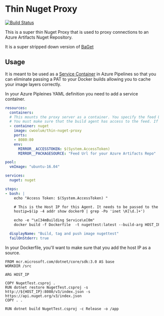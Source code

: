 # Thin Nuget Proxy

[![Build Status](https://chriswoolum.visualstudio.com/Thin%20Nuget%20Proxy/_apis/build/status/cwoolum.ThinNugetProxy?branchName=master)](https://chriswoolum.visualstudio.com/Thin%20Nuget%20Proxy/_build/latest?definitionId=8&branchName=master)

This is a super thin Nuget Proxy that is used to proxy connections to an Azure Artifacts Nuget Repository.

It is a super stripped down version of [BaGet](https://github.com/loic-sharma/BaGet)

## Usage

It is meant to be used as a [Service Container](https://docs.microsoft.com/en-us/azure/devops/pipelines/process/service-containers?view=azure-devops&tabs=yaml) in Azure Pipelines so that you can eliminate passing a PAT to your Docker builds allowing you to cache your image layers correctly.

In your Azure Pipleines YAML definition you need to add a service container.

``` yaml
resources:
  containers:
  # This mounts the proxy server as a container. You specify the feed Url for your Azure Artifacts Repo.
  # You must make sure that the build agent has access to the feed. If it's in the same account, it should already be configured that way.
  - container: nuget
    image: cwoolum/thin-nuget-proxy
    ports:
    - 8080:80
    env:
      MIRROR__ACCESSTOKEN: $(System.AccessToken)
      MIRROR__PACKAGESOURCE: "Feed Url for your Azure Artifacts Repo"

pool:
  vmImage: "ubuntu-16.04"

services:
  nuget: nuget

steps:
- bash: |
    echo "Access Token: $(System.AccessToken) "

    # This is the Host IP for this Agent. It needs to be passed to the Docker Build so that it can be used as a Nuget source.
    hostip=$(ip -4 addr show docker0 | grep -Po 'inet \K[\d.]+')

    echo -e "\e[34mBuilding Service\e[0m"
    docker build -f Dockerfile  -t nugettest:latest --build-arg HOST_IP=$hostip .

  displayName: "Build, tag and push image nugettest"
  failOnStderr: true

```

In your Dockerfile, you'll want to make sure that you add the host IP as a source.

```
FROM mcr.microsoft.com/dotnet/core/sdk:3.0 AS base
WORKDIR /src

ARG HOST_IP

COPY NugetTest.csproj .
RUN dotnet restore NugetTest.csproj -s http://${HOST_IP}:8080/v3/index.json -s https://api.nuget.org/v3/index.json
COPY . .

RUN dotnet build NugetTest.csproj -c Release -o /app
```
